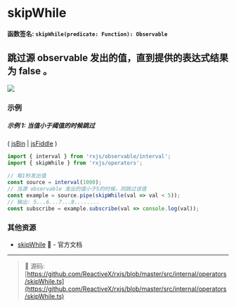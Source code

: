 # skipWhile

#### 函数签名: `skipWhile(predicate: Function): Observable`

## 跳过源 observable 发出的值，直到提供的表达式结果为 false 。

<div class="ua-ad"><a href="https://ultimateangular.com/?ref=76683_kee7y7vk"><img src="https://ultimateangular.com/assets/img/banners/ua-leader.svg"></a></div>

### 示例

##### 示例 1: 当值小于阈值的时候跳过

( [jsBin](http://jsbin.com/bemikuleya/edit?js,console) |
[jsFiddle](https://jsfiddle.net/btroncone/3ymfxb09/) )

```js
import { interval } from 'rxjs/observable/interval';
import { skipWhile } from 'rxjs/operators';

// 每1秒发出值
const source = interval(1000);
// 当源 observable 发出的值小于5的时候，则跳过该值
const example = source.pipe(skipWhile(val => val < 5));
// 输出: 5...6...7...8........
const subscribe = example.subscribe(val => console.log(val));
```

### 其他资源

* [skipWhile](http://cn.rx.js.org/class/es6/Observable.js~Observable.html#instance-method-skipWhile) :newspaper: - 官方文档

---
> :file_folder: 源码:  [https://github.com/ReactiveX/rxjs/blob/master/src/internal/operators/skipWhile.ts](https://github.com/ReactiveX/rxjs/blob/master/src/internal/operators/skipWhile.ts)
